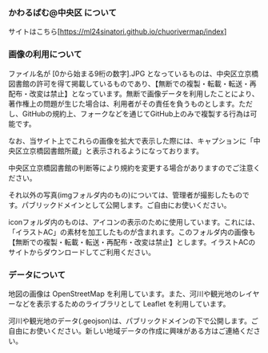 ### かわるばむ@中央区 について
サイトはこちら[https://ml24sinatori.github.io/chuorivermap/index]

### 画像の利用について

ファイル名が [0から始まる9桁の数字].JPG となっているものは、中央区立京橋図書館の許可を得て掲載しているものであり、【無断での複製・転載・転送・再配布・改変は禁止】となっています。無断で画像データを利用したことにより、著作権上の問題が生じた場合は、利用者がその責任を負うものとします。ただし、GitHubの規約上、フォークなどを通じてGitHub上のみで複製する行為は可能です。

なお、当サイト上でこれらの画像を拡大で表示した際には、キャプションに「中央区立京橋図書館所蔵」と表示されるようになっております。

中央区立京橋図書館の判断等により規約を変更する場合がありますのでご注意ください。

それ以外の写真(imgフォルダ内のもの)については、管理者が撮影したものです。パブリックドメインとして公開します。ご自由にお使いください。

iconフォルダ内のものは、アイコンの表示のために使用しています。これには、「イラストAC」の素材を加工したものが含まれます。このフォルダ内の画像も【無断での複製・転載・転送・再配布・改変は禁止】とします。イラストACのサイトからダウンロードしてご利用ください。

### データについて
地図の画像は OpenStreetMap を利用しています。また、河川や観光地のレイヤーなどを表示するためのライブラリとして Leaflet を利用しています。

河川や観光地のデータ(.geojson)は、パブリックドメインの下で公開します。ご自由にお使いください。新しい地域データの作成に興味がある方はご連絡ください。
